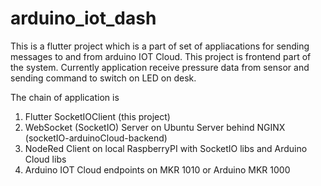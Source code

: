 # arduino_iot_dash

This is a flutter project which is a part of set of appliacations for sending messages to and from arduino IOT Cloud.
This project is frontend part of the system.
Currently application receive pressure data from sensor and sending command to switch on LED on desk.

The chain of application is
1. Flutter SocketIOClient (this project)
2. WebSocket (SocketIO) Server on Ubuntu Server behind NGINX (socketIO-arduinoCloud-backend)
3. NodeRed Client on local RaspberryPI with SocketIO libs and Arduino Cloud libs
4. Arduino IOT Cloud endpoints on MKR 1010 or Arduino MKR 1000


